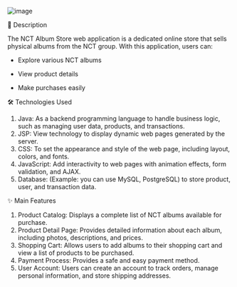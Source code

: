 ![image](https://github.com/user-attachments/assets/d39a5aa2-79bd-4cec-ba0c-884d8b2f6de8)


📄 Description

The NCT Album Store web application is a dedicated online store that sells physical albums from the NCT group. With this application, users can:

- Explore various NCT albums

- View product details

- Make purchases easily

🛠️ Technologies Used

1. Java: As a backend programming language to handle business logic, such as managing user data, products, and transactions.
2. JSP: View technology to display dynamic web pages generated by the server.
3. CSS: To set the appearance and style of the web page, including layout, colors, and fonts.
4. JavaScript: Add interactivity to web pages with animation effects, form validation, and AJAX.
5. Database: (Example: you can use MySQL, PostgreSQL) to store product, user, and transaction data.

✨ Main Features
1. Product Catalog: Displays a complete list of NCT albums available for purchase.
2. Product Detail Page: Provides detailed information about each album, including photos, descriptions, and prices.
3. Shopping Cart: Allows users to add albums to their shopping cart and view a list of products to be purchased.
4. Payment Process: Provides a safe and easy payment method.
5. User Account: Users can create an account to track orders, manage personal information, and store shipping addresses.
